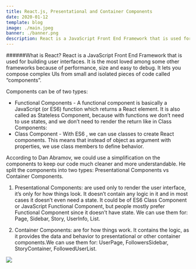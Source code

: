 ```yaml
---
title: React.js, Presentational and Container Components
date: 2020-01-12
template: blog
image: ./main.jpeg
banner: ./banner.png
description: React is a JavaScript Front End Framework that is used for building user interfaces. It is the most loved among some other frameworks because of performance, size and easy to debug.
---
```


######What is React?
React is a JavaScript Front End Framework that is used for building user interfaces. It is the most loved among some other frameworks because of performance, size and easy to debug. It lets you compose complex UIs from small and isolated pieces of code called “components”.

Components can be of two types:

-   Functional Components - A functional component is basically a JavaScript (or ES6) function which returns a React element. It is also called as Stateless Component, because with functions we don’t need to use states, and we don’t need to render the return like in Class Components:
-   Class Component - With ES6 , we can use classes to create React components. This means that instead of object as argument with properties, we use class members to define behavior.

According to Dan Abramov, we could use a simplification on the components to keep our code much cleaner and more understandable. He split the components into two types: Presentational Components vs Container Components.

1. Presentational Components: are used only to render the user interface, it’s only for how things look. It doesn’t contain any logic in it and in most cases it doesn’t even need a state. It could be of ES6 Class Component or JavaScript Functional Component, but people mostly prefer Functional Component since it doesn’t have state. We can use them for: Page, Sidebar, Story, UserInfo, List.

2. Container Components: are for how things work. It contains the logic, as it provides the data and behavior to presentational or other container components.We can use them for: UserPage, FollowersSidebar, StoryContainer, FollowedUserList.

![](https://miro.medium.com/max/1858/1*hBxHOCphEySUoldhv4e7oA.png)
